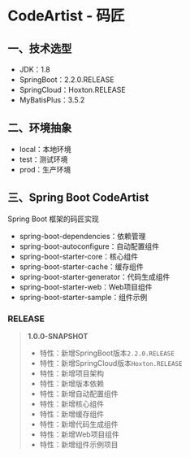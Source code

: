 # CodeArtist - 码匠

## 一、技术选型

- JDK：1.8
- SpringBoot：2.2.0.RELEASE
- SpringCloud：Hoxton.RELEASE
- MyBatisPlus：3.5.2

## 二、环境抽象

- local：本地环境
- test：测试环境
- prod：生产环境

## 三、Spring Boot CodeArtist

Spring Boot 框架的码匠实现

- spring-boot-dependencies：依赖管理
- spring-boot-autoconfigure：自动配置组件
- spring-boot-starter-core：核心组件
- spring-boot-starter-cache：缓存组件
- spring-boot-starter-generator：代码生成组件
- spring-boot-starter-web：Web项目组件
- spring-boot-starter-sample：组件示例

### RELEASE

> **1.0.0-SNAPSHOT**
> - 特性：新增SpringBoot版本`2.2.0.RELEASE`
> - 特性：新增SpringCloud版本`Hoxton.RELEASE`
> - 特性：新增项目架构
> - 特性：新增版本依赖
> - 特性：新增自动配置组件
> - 特性：新增核心组件
> - 特性：新增缓存组件
> - 特性：新增代码生成组件
> - 特性：新增Web项目组件
> - 特性：新增组件示例项目
